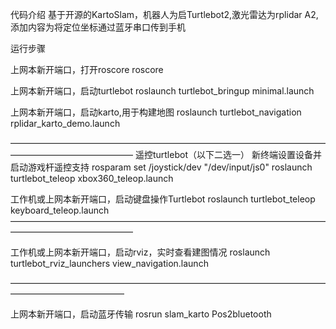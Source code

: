 代码介绍 基于开源的KartoSlam，机器人为启Turtlebot2,激光雷达为rplidar A2,添加内容为将定位坐标通过蓝牙串口传到手机

运行步骤

上网本新开端口，打开roscore roscore

上网本新开端口，启动turtlebot roslaunch turtlebot_bringup minimal.launch

上网本新开端口，启动karto,用于构建地图 roslaunch turtlebot_navigation rplidar_karto_demo.launch

—————————————————————————————————————————————————— 遥控turtlebot（以下二选一） 新终端设置设备并启动游戏杆遥控支持 rosparam set /joystick/dev "/dev/input/js0" roslaunch turtlebot_teleop xbox360_teleop.launch

工作机或上网本新开端口，启动键盘操作Turtlebot roslaunch turtlebot_teleop keyboard_teleop.launch ——————————————————————————————————————————————————

工作机或上网本新开端口，启动rviz，实时查看建图情况 roslaunch turtlebot_rviz_launchers view_navigation.launch

—————————————————————————————————————————————————

上网本新开端口，启动蓝牙传输 rosrun slam_karto Pos2bluetooth
